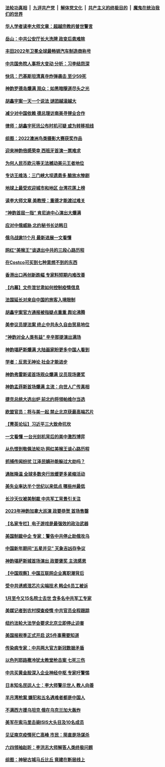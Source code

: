 ####  [法轮功真相](../../../../basic/blob/master/README.md?t=01310412) &nbsp;|&nbsp; [九评共产党](../../../../9ping.md/blob/master/README.md?t=01310412) &nbsp;|&nbsp; [解体党文化](../../../../jtdwh.md/blob/master/README.md?t=01310412)  &nbsp;|&nbsp; [共产主义的终极目的](../../../../gczydzjmd.md/blob/master/README.md?t=01310412) &nbsp;|&nbsp; [魔鬼在统治我们的世界](../../../../mgztzwmdsj.md/blob/master/README.md?t=01310412) 

#### [华人学者读李大师文章：超越宗教的普世警言](../pages/nf4514/n13918422.md?t=01310412) 

#### [岳山：中共公安厅长大洗牌 政变后患难除](../pages/nf4514/n13918577.md?t=01310412) 

#### [丰田2022年卫冕全球最畅销汽车制造商称号](../pages/nf4514/n13918724.md?t=01310412) 

#### [中共国务院人事将大变动 分析：习李结怨深](../pages/nf4514/n13918334.md?t=01310412) 

#### [快讯：巴基斯坦清真寺炸弹袭击 至少59死](../pages/nf4514/n13918642.md?t=01310412) 

#### [神韵罗德岛爆满 观众：如黑暗隧道尽头之光](../pages/nf4514/n13918498.md?t=01310412) 

#### [胡鑫宇案一天一个说法 谜团越滚越大](../pages/nf4514/n13918373.md?t=01310412) 

#### [减少对中国依赖 德总理访南美寻锂业合作](../pages/nf4514/n13918526.md?t=01310412) 

#### [律师：胡鑫宇死讯公布时机可疑 或为转移视线](../pages/nf4514/n13918567.md?t=01310412) 

#### [组图：2022澳洲鸟类摄影大赛获奖作品](../pages/nf4514/n13918440.md?t=01310412) 

#### [迎来神韵倍感荣幸 西班牙首演一票难求](../pages/nf4514/n13918271.md?t=01310412) 

#### [为何人民币欧元等无法撼动美元王者地位](../pages/nf4514/n13917579.md?t=01310412) 

#### [专访王维洛：三门峡大坝遗患多 酿放水惨剧](../pages/nf4514/n13918080.md?t=01310412) 

#### [地球上最受欢迎城市和地区 台湾花莲上榜](../pages/nf4514/n13918031.md?t=01310412) 

#### [读李大师文章 美教授：重德才能渡过难关](../pages/nf4514/n13918070.md?t=01310412) 

#### [“神韵首屈一指” 肯尼迪中心演出大爆满](../pages/nf4514/n13918126.md?t=01310412) 

#### [应对中俄威胁 北约秘书长访韩日](../pages/nf4514/n13917930.md?t=01310412) 

#### [俄乌战逾11个月 最新进展一文看懂](../pages/nf4514/n13917994.md?t=01310412) 

#### [网红“美猴王”谈退出中共的三段心路历程](../pages/nf4514/n13917706.md?t=01310412) 

#### [在Costco可买到七种意想不到的东西](../pages/nf4514/n13914456.md?t=01310412) 

#### [香港出口再创新跌幅 专家料短期内难改善](../pages/nf4514/n13917751.md?t=01310412) 

#### [【内幕】文件泄甘肃如何控制疫情信息](../pages/nf4514/n13917362.md?t=01310412) 

#### [法国延长对来自中国的旅客入境限制](../pages/nf4514/n13917269.md?t=01310412) 

#### [胡鑫宇案官方通报被指疑点重重 舆论沸腾](../pages/nf4514/n13917798.md?t=01310412) 

#### [美参议员提法案 终止中共永久自由贸易地位](../pages/nf4514/n13916826.md?t=01310412) 

#### [“神韵对全人类有益” 辛辛那提演出满场](../pages/nf4514/n13917828.md?t=01310412) 

#### [神韵堪萨斯爆满 大陆画家盼更多中国人看到](../pages/nf4514/n13917763.md?t=01310412) 

#### [学者：反思无神论 社会才能进步](../pages/nf4514/n13917429.md?t=01310412) 

#### [神韵弗雷斯诺首场观众爆满 议员现场褒奖](../pages/nf4514/n13917735.md?t=01310412) 

#### [神韵孟菲斯首场爆满 主流：向世人广传真相](../pages/nf4514/n13917672.md?t=01310412) 

#### [捷克总统大选出炉 前北约将领帕维尔当选](../pages/nf4514/n13917503.md?t=01310412) 

#### [欧盟官员：将与美一起 禁止北京获最高端芯片](../pages/nf4514/n13917511.md?t=01310412) 

#### [【菁英论坛】习近平三大致命坑坎](../pages/nf4514/n13917433.md?t=01310412) 

#### [一文看懂 一台光刻机背后的美中激烈博弈](../pages/nf4514/n13916976.md?t=01310412) 

#### [从仇恨到敬佩法轮功 网红美猴王谈心路历程](../pages/nf4514/n13917396.md?t=01310412) 

#### [抓捕传闻纷扰 江泽民嫡孙能躲过大劫吗？](../pages/nf4514/n13917279.md?t=01310412) 

#### [通胀降温 全球多数央行放缓更多紧缩活动](../pages/nf4514/n13917363.md?t=01310412) 

#### [美失业率达半个世纪以来低点 哪些州最低](../pages/nf4514/n13917343.md?t=01310412) 

#### [长沙天仪被美制裁 中共军工背景引关注](../pages/nf4514/n13917061.md?t=01310412) 

#### [2023年神韵加拿大巡演 政要恭贺 首场售罄](../pages/nf4514/n13916217.md?t=01310412) 

#### [【名家专栏】电子游戏是最强效的政治武器](../pages/nf4514/n13915397.md?t=01310412) 

#### [美国制裁中企 专家：警告中共停止助俄攻乌](../pages/nf4514/n13917128.md?t=01310412) 

#### [中国新年期间“五星并见” 天象吉凶存争议](../pages/nf4514/n13917191.md?t=01310412) 

#### [神韵堪萨斯城首场演出 政要褒奖 主流感恩](../pages/nf4514/n13917194.md?t=01310412) 

#### [【中国观察】中国互联网企业离职潮背后](../pages/nf4514/n13917049.md?t=01310412) 

#### [受中共诱惑泄芯片尖端技术 韩企6员工被诉](../pages/nf4514/n13917101.md?t=01310412) 

#### [1月至今又15名院士去世 含多名中共军工专家](../pages/nf4514/n13917156.md?t=01310412) 

#### [美媒记者到农村探查疫情 中共官员全程跟踪](../pages/nf4514/n13916922.md?t=01310412) 

#### [纽约法轮大法学会要求北京立即停止迫害](../pages/nf4514/n13916932.md?t=01310412) 

#### [美国报税季正式开启 这5件事需要知道](../pages/nf4514/n13916947.md?t=01310412) 

#### [传染病专家：中共两大官方新冠数据矛盾](../pages/nf4514/n13915759.md?t=01310412) 

#### [以色列耶路撒冷犹太教堂枪击案 七死三伤](../pages/nf4514/n13916875.md?t=01310412) 

#### [中共买黄金股深入企业神经中枢 专家吁警惕](../pages/nf4514/n13916857.md?t=01310412) 

#### [日本知名民运人士：李大师警示世人 教人向善](../pages/nf4514/n13916627.md?t=01310412) 

#### [半月湾枪案 嫌犯和五名遇难者都是中国人](../pages/nf4514/n13916804.md?t=01310412) 

#### [不满西方援乌坦克 俄在乌克兰加大轰炸](../pages/nf4514/n13916734.md?t=01310412) 

#### [美军在索马里击毙ISIS大头目及10名成员](../pages/nf4514/n13916630.md?t=01310412) 

#### [见证南京疫情死亡高峰 市民：简直是场谋杀](../pages/nf4514/n13916564.md?t=01310412) 

#### [六四领袖赵昕：李洪志大师解答人类终极问题](../pages/nf4514/n13916319.md?t=01310412) 

#### [组图：神秘古城马丘比丘 竟建在断层线上](../pages/nf4514/n13916555.md?t=01310412) 

